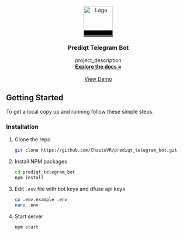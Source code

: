 
<br />
<p align="center">
  <a href="https://prediqt.com/" style="background: black;">
    <img src="https://prediqt.com/images/prediqt-beta-logo.svg" alt="Logo" width="80" height="80">
  </a>

  <h3 align="center">Prediqt Telegram Bot</h3>

  <p align="center">
    project_description
    <br />
    <a href="https://docs.prediqt.com/getting-started/what-is-prediqt"><strong>Explore the docs »</strong></a>
    <br />
    <br />
    <a href="https://t.me/PredIQt_DevBot">View Demo</a>
  </p>
</p>


<!-- GETTING STARTED -->
## Getting Started

To get a local copy up and running follow these simple steps.

### Installation

1. Clone the repo

   ```sh
   git clone https://github.com/ChaituVR/prediqt_telegram_bot.git
   ```

2. Install NPM packages

   ```sh
   cd prediqt_telegram_bot
   npm install
   ```

3. Edit `.env` file with bot keys and dfuse api keys

    ```sh
    cp .env.example .env
    nano .env
    ```
4. Start server

    ```sh
    npm start
    ```
